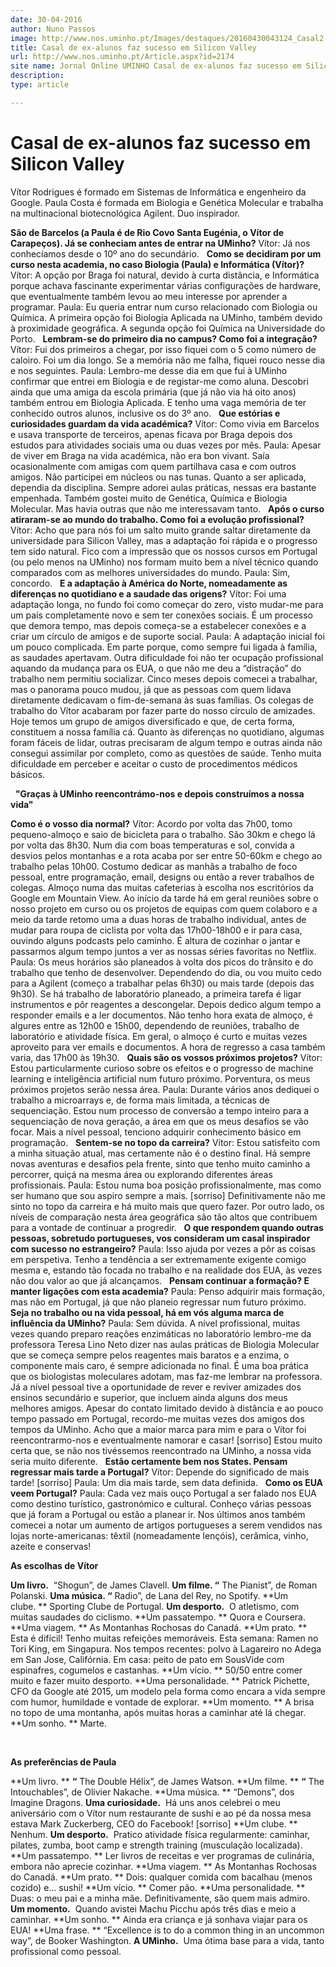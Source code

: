 ```yaml
---
date: 30-04-2016
author: Nuno Passos
image: http://www.nos.uminho.pt/Images/destaques/20160430043124_Casal2.jpg
title: Casal de ex-alunos faz sucesso em Silicon Valley
url: http://www.nos.uminho.pt/Article.aspx?id=2174
site name: Jornal Online UMINHO Casal de ex-alunos faz sucesso em Silicon Valley
description: 
type: article

---
```

# Casal de ex-alunos faz sucesso em Silicon Valley


  

Vítor Rodrigues é formado em Sistemas de Informática e engenheiro da Google. Paula Costa é formada em Biologia e Genética Molecular e trabalha na multinacional biotecnológica Agilent. Duo inspirador.

**São de Barcelos (a Paula é de Rio Covo Santa Eugénia, o Vítor de Carapeços). Já se conheciam antes de entrar na UMinho?** 
Vítor: Já nos conhecíamos desde o 10º ano do secundário.
 
**Como se decidiram por um curso nesta academia, no caso Biologia (Paula) e Informática (Vítor)?** 
Vítor: A opção por Braga foi natural, devido à curta distância, e Informática porque achava fascinante experimentar várias configurações de hardware, que eventualmente também levou ao meu interesse por aprender a programar.
Paula: Eu queria entrar num curso relacionado com Biologia ou Química. A primeira opção foi Biologia Aplicada na UMinho, também devido à proximidade geográfica. A segunda opção foi Química na Universidade do Porto.
 
**Lembram-se do primeiro dia no campus? Como foi a integração?** 
Vítor: Fui dos primeiros a chegar, por isso fiquei com o 5 como número de caloiro. Foi um dia longo. Se a memória não me falha, fiquei rouco nesse dia e nos seguintes.
Paula: Lembro-me desse dia em que fui à UMinho confirmar que entrei em Biologia e de registar-me como aluna. Descobri ainda que uma amiga da escola primária (que já não via há oito anos) também entrou em Biologia Aplicada. E tenho uma vaga memória de ter conhecido outros alunos, inclusive os do 3º ano.
 
**Que estórias e curiosidades guardam da vida académica?** 
Vítor: Como vivia em Barcelos e usava transporte de terceiros, apenas ficava por Braga depois dos estudos para atividades sociais uma ou duas vezes por mês.
Paula: Apesar de viver em Braga na vida académica, não era bon vivant. Saía ocasionalmente com amigas com quem partilhava casa e com outros amigos. Não participei em núcleos ou nas tunas. Quanto a ser aplicada, dependia da disciplina. Sempre adorei aulas práticas, nessas era bastante empenhada. Também gostei muito de Genética, Química e Biologia Molecular. Mas havia outras que não me interessavam tanto.
 
**Após o curso atiraram-se ao mundo do trabalho. Como foi a evolução profissional?** 
Vítor: Acho que para nós foi um salto muito grande saltar diretamente da universidade para Silicon Valley, mas a adaptação foi rápida e o progresso tem sido natural. Fico com a impressão que os nossos cursos em Portugal (ou pelo menos na UMinho) nos formam muito bem a nível técnico quando comparados com as melhores universidades do mundo.
Paula: Sim, concordo.
 
**E a adaptação à América do Norte, nomeadamente as diferenças no quotidiano e a saudade das origens?** 
Vítor: Foi uma adaptação longa, no fundo foi como começar do zero, visto mudar-me para um país completamente novo e sem ter conexões sociais. É um processo que demora tempo, mas depois começa-se a estabelecer conexões e a criar um círculo de amigos e de suporte social.
Paula: A adaptação inicial foi um pouco complicada. Em parte porque, como sempre fui ligada à família, as saudades apertavam. Outra dificuldade foi não ter ocupação profissional aquando da mudança para os EUA, o que não me deu a “distração” do trabalho nem permitiu socializar. Cinco meses depois comecei a trabalhar, mas o panorama pouco mudou, já que as pessoas com quem lidava diretamente dedicavam o fim-de-semana às suas famílias. Os colegas de trabalho do Vítor acabaram por fazer parte do nosso círculo de amizades. Hoje temos um grupo de amigos diversificado e que, de certa forma, constituem a nossa família cá. Quanto às diferenças no quotidiano, algumas foram fáceis de lidar, outras precisaram de algum tempo e outras ainda não consegui assimilar por completo, como as questões de saúde. Tenho muita dificuldade em perceber e aceitar o custo de procedimentos médicos básicos.

 
**"Graças à UMinho reencontrámo-nos e depois construímos a nossa vida"** 

**Como é o vosso dia normal?** 
Vítor: Acordo por volta das 7h00, tomo pequeno-almoço e saio de bicicleta para o trabalho. São 30km e chego lá por volta das 8h30. Num dia com boas temperaturas e sol, convida a desvios pelos montanhas e a rota acaba por ser entre 50-60km e chego ao trabalho pelas 10h00. Costumo dedicar as manhãs a trabalho de foco pessoal, entre programação, email, designs ou então a rever trabalhos de colegas. Almoço numa das muitas cafeterias à escolha nos escritórios da Google em Mountain View. Ao início da tarde há em geral reuniões sobre o nosso projeto em curso ou os projetos de equipas com quem colaboro e a meio da tarde retomo uma a duas horas de trabalho individual, antes de mudar para roupa de ciclista por volta das 17h00-18h00 e ir para casa, ouvindo alguns podcasts pelo caminho. É altura de cozinhar o jantar e passarmos algum tempo juntos a ver as nossas séries favoritas no Netflix.
Paula: Os meus horários são planeados à volta dos picos do trânsito e do trabalho que tenho de desenvolver. Dependendo do dia, ou vou muito cedo para a Agilent (começo a trabalhar pelas 6h30) ou mais tarde (depois das 9h30). Se há trabalho de laboratório planeado, a primeira tarefa é ligar instrumentos e pôr reagentes a descongelar. Depois dedico algum tempo a responder emails e a ler documentos. Não tenho hora exata de almoço, é algures entre as 12h00 e 15h00, dependendo de reuniões, trabalho de laboratório e atividade física. Em geral, o almoço é curto e muitas vezes aproveito para ver emails e documentos. A hora de regresso a casa também varia, das 17h00 às 19h30.
 
**Quais são os vossos próximos projetos?** 
Vítor: Estou particularmente curioso sobre os efeitos e o progresso de machine learning e inteligência artificial num futuro próximo. Porventura, os meus próximos projetos serão nessa área.
Paula: Durante vários anos dediquei o trabalho a microarrays e, de forma mais limitada, a técnicas de sequenciação. Estou num processo de conversão a tempo inteiro para a sequenciação de nova geração, a área em que os meus desafios se vão focar. Mais a nível pessoal, tenciono adquirir conhecimento básico em programação.
 
**Sentem-se no topo da carreira?** 
Vítor: Estou satisfeito com a minha situação atual, mas certamente não é o destino final. Há sempre novas aventuras e desafios pela frente, sinto que tenho muito caminho a percorrer, quiçá na mesma área ou explorando diferentes áreas profissionais.
Paula: Estou numa boa posição profissionalmente, mas como ser humano que sou aspiro sempre a mais. [sorriso] Definitivamente não me sinto no topo da carreira e há muito mais que quero fazer. Por outro lado, os níveis de comparação nesta área geográfica são tão altos que contribuem para a vontade de continuar a progredir.
 
**O que respondem quando outras pessoas, sobretudo portugueses, vos consideram um casal inspirador com sucesso no estrangeiro?** 
Paula: Isso ajuda por vezes a pôr as coisas em perspetiva. Tenho a tendência a ser extremamente exigente comigo mesma e, estando tão focada no trabalho e na realidade dos EUA, às vezes não dou valor ao que já alcançamos.
 
**Pensam continuar a formação? E manter ligações com esta academia?** 
Paula: Penso adquirir mais formação, mas não em Portugal, já que não planeio regressar num futuro próximo.
 
**Seja no trabalho ou na vida pessoal, há em vós alguma marca de influência da UMinho?** 
Paula: Sem dúvida. A nível profissional, muitas vezes quando preparo reações enzimáticas no laboratório lembro-me da professora Teresa Lino Neto dizer nas aulas práticas de Biologia Molecular que se começa sempre pelos reagentes mais baratos e a enzima, o componente mais caro, é sempre adicionada no final. É uma boa prática que os biologistas moleculares adotam, mas faz-me lembrar na professora. Já a nível pessoal tive a oportunidade de rever e reviver amizades dos ensinos secundário e superior, que incluem ainda alguns dos meus melhores amigos. Apesar do contato limitado devido à distância e ao pouco tempo passado em Portugal, recordo-me muitas vezes dos amigos dos tempos da UMinho. Acho que a maior marca para mim e para o Vítor foi reencontrarmo-nos e eventualmente namorar e casar! [sorriso] Estou muito certa que, se não nos tivéssemos reencontrado na UMinho, a nossa vida seria muito diferente.
 
**Estão certamente bem nos States. Pensam regressar mais tarde a Portugal?** 
Vítor: Depende do significado de mais tarde! [sorriso]
Paula: Um dia mais tarde, sem data definida.
 
**Como os EUA veem Portugal?** 
Paula: Cada vez mais ouço Portugal a ser falado nos EUA como destino turístico, gastronómico e cultural. Conheço várias pessoas que já foram a Portugal ou estão a planear ir. Nos últimos anos também comecei a notar um aumento de artigos portugueses a serem vendidos nas lojas norte-americanas: têxtil (nomeadamente lençóis), cerâmica, vinho, azeite e conservas!
 

**As escolhas de Vítor** 

**Um livro.**  “Shogun”, de James Clavell.
**Um filme. “** The Pianist”, de Roman Polanski.
**Uma música. “** Radio”, de Lana del Rey, no Spotify.
**Um clube. ** Sporting Clube de Portugal.
**Um desporto.**  O atletismo, com muitas saudades do ciclismo.
**Um passatempo. ** Quora e Coursera.
**Uma viagem. ** As Montanhas Rochosas do Canadá.
**Um prato. ** Esta é difícil! Tenho muitas refeições memoráveis. Esta semana: Ramen no Tori King, em Singapura. Nos tempos recentes: polvo à Lagareiro no Adega em San Jose, Califórnia. Em casa: peito de pato em SousVide com espinafres, cogumelos e castanhas.
**Um vício. ** 50/50 entre comer muito e fazer muito desporto.
**Uma personalidade. ** Patrick Pichette, CFO da Google até 2015, um modelo pela forma como encara a vida sempre com humor, humildade e vontade de explorar.
**Um momento. ** A brisa no topo de uma montanha, após muitas horas a caminhar até lá chegar.
**Um sonho. ** Marte.
 

 

**As preferências de Paula** 

**Um livro. ** **“** The Double Hélix”, de James Watson.
**Um filme. ** **“** The Intouchables”, de Olivier Nakache.
**Uma música. ** “Demons”, dos Imagine Dragons.
**Uma curiosidade.**  Há uns anos celebrei o meu aniversário com o Vítor num restaurante de sushi e ao pé da nossa mesa estava Mark Zuckerberg, CEO do Facebook! [sorriso]
**Um clube. ** Nenhum.
**Um desporto.**  Pratico atividade física regularmente: caminhar, pilates, zumba, boot camp e strength training (musculação localizada).
**Um passatempo. ** Ler livros de receitas e ver programas de culinária, embora não aprecie cozinhar.
**Uma viagem. ** As Montanhas Rochosas do Canadá.
**Um prato. ** Dois: qualquer comida com bacalhau (menos cozido) e… sushi!
**Um vício. ** Comer pão.
**Uma personalidade. ** Duas: o meu pai e a minha mãe. Definitivamente, são quem mais admiro.
**Um momento.**  Quando avistei Machu Picchu após três dias e meio a caminhar.
**Um sonho. ** Ainda era criança e já sonhava viajar para os EUA!
**Uma frase. ** “Excellence is to do a common thing in an uncommon way”, de Booker Washington.
**A UMinho.**  Uma ótima base para a vida, tanto profissional como pessoal.
 

